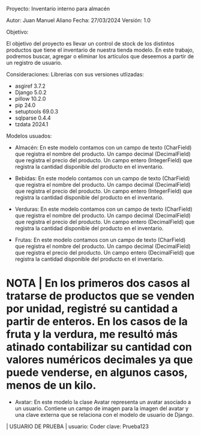 Proyecto: Inventario interno para almacén

Autor: Juan Manuel Aliano
Fecha: 27/03/2024
Versión: 1.0

Objetivo:

El objetivo del proyecto es llevar un control de stock de los distintos productos que tiene el inventario de nuestra tienda modelo. En este trabajo, podremos buscar, agregar o eliminar los artículos que deseemos a partir de un registro de usuario. 

Consideraciones:
Librerias con sus versiones utlizadas: 

- asgiref    3.7.2
- Django     5.0.2
- pillow     10.2.0
- pip        24.0
- setuptools 69.0.3
- sqlparse   0.4.4
- tzdata     2024.1

Modelos usuados:

- Almacén: En este modelo contamos con un campo de texto (CharField) que registra el nombre del producto. Un campo decimal (DecimalField) que registra el precio del producto. Un campo entero (IntegerField) que registra la cantidad disponible del producto en el inventario.

- Bebidas: En este modelo contamos con un campo de texto (CharField) que registra el nombre del producto. Un campo decimal (DecimalField) que registra el precio del producto. Un campo entero (IntegerField) que registra la cantidad disponible del producto en el inventario.

- Verduras: En este modelo contamos con un campo de texto (CharField) que registra el nombre del producto. Un campo decimal (DecimalField) que registra el precio del producto. Un campo entero (DecimalField) que registra la cantidad disponible del producto en el inventario.

- Frutas: En este modelo contamos con un campo de texto (CharField) que registra el nombre del producto. Un campo decimal (DecimalField) que registra el precio del producto. Un campo entero (DecimalField) que registra la cantidad disponible del producto en el inventario.

# NOTA |  En los primeros dos casos al tratarse de productos que se venden por unidad, registré su cantidad a partir de enteros. En los casos de la fruta y la verdura, me resultó más atinado contabilizar su cantidad con valores numéricos decimales ya que puede venderse, en algunos casos, menos de un kilo.

- Avatar: En este modelo la clase Avatar representa un avatar asociado a un usuario. Contiene un campo de imagen para la imagen del avatar y una clave externa que se relaciona con el modelo de usuario de Django.

 | USUARIO DE PRUEBA |
usuario: Coder
clave: Prueba123


